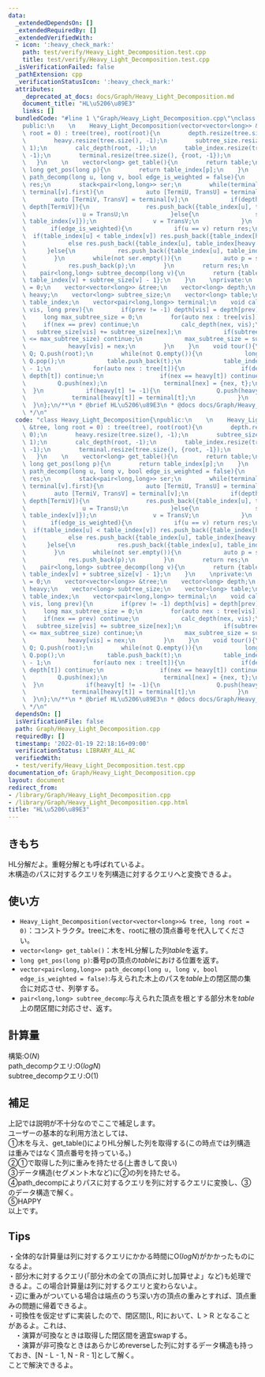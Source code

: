 ```yaml
---
data:
  _extendedDependsOn: []
  _extendedRequiredBy: []
  _extendedVerifiedWith:
  - icon: ':heavy_check_mark:'
    path: test/verify/Heavy_Light_Decomposition.test.cpp
    title: test/verify/Heavy_Light_Decomposition.test.cpp
  _isVerificationFailed: false
  _pathExtension: cpp
  _verificationStatusIcon: ':heavy_check_mark:'
  attributes:
    _deprecated_at_docs: docs/Graph/Heavy_Light_Decomposition.md
    document_title: "HL\u5206\u89E3"
    links: []
  bundledCode: "#line 1 \"Graph/Heavy_Light_Decomposition.cpp\"\nclass Heavy_Light_Decomposition{\n\
    public:\n    \n    Heavy_Light_Decomposition(vector<vector<long>> &tree, long\
    \ root = 0) : tree(tree), root(root){\n        depth.resize(tree.size(), 0);\n\
    \        heavy.resize(tree.size(), -1);\n        subtree_size.resize(tree.size(),\
    \ 1);\n        calc_depth(root, -1);\n        table_index.resize(tree.size(),\
    \ -1);\n        terminal.resize(tree.size(), {root, -1});\n        tour();\n \
    \   }\n    \n    vector<long> get_table(){\n        return table;\n    }\n   \
    \ long get_pos(long p){\n        return table_index[p];\n    }\n    \n    vector<pair<long,long>>\
    \ path_decomp(long u, long v, bool edge_is_weighted = false){\n        vector<pair<long,long>>\
    \ res;\n        stack<pair<long,long>> ser;\n        while(terminal[u].first !=\
    \ terminal[v].first){\n            auto [TermiU, TransU] = terminal[u];\n    \
    \        auto [TermiV, TransV] = terminal[v];\n            if(depth[TermiU] >=\
    \ depth[TermiV]){\n                res.push_back({table_index[u], table_index[TermiU]});\n\
    \                u = TransU;\n            }else{\n                ser.push({table_index[TermiV],\
    \ table_index[v]});\n                v = TransV;\n            }\n        }\n \
    \       if(edge_is_weighted){\n            if(u == v) return res;\n          \
    \  if(table_index[u] < table_index[v]) res.push_back({table_index[heavy[u]], table_index[v]});\n\
    \            else res.push_back({table_index[u], table_index[heavy[v]]});\n  \
    \      }else{\n            res.push_back({table_index[u], table_index[v]});\n\
    \        }\n        while(not ser.empty()){\n            auto p = ser.top(); ser.pop();\n\
    \            res.push_back(p);\n        }\n        return res;\n    }\n    \n\
    \    pair<long,long> subtree_decomp(long v){\n        return {table_index[v],\
    \ table_index[v] + subtree_size[v] - 1};\n    }\n    \nprivate:\n    long root\
    \ = 0;\n    vector<vector<long>> &tree;\n    vector<long> depth;\n    vector<long>\
    \ heavy;\n    vector<long> subtree_size;\n    vector<long> table;\n    vector<long>\
    \ table_index;\n    vector<pair<long,long>> terminal;\n    void calc_depth(long\
    \ vis, long prev){\n        if(prev != -1) depth[vis] = depth[prev] + 1;\n   \
    \     long max_subtree_size = 0;\n        for(auto nex : tree[vis]){\n       \
    \     if(nex == prev) continue;\n            calc_depth(nex, vis);\n         \
    \   subtree_size[vis] += subtree_size[nex];\n            if(subtree_size[nex]\
    \ <= max_subtree_size) continue;\n            max_subtree_size = subtree_size[nex];\n\
    \            heavy[vis] = nex;\n        }\n    }\n    void tour(){\n        stack<long>\
    \ Q; Q.push(root);\n        while(not Q.empty()){\n            long t = Q.top();\
    \ Q.pop();\n            table.push_back(t);\n            table_index[t] = table.size()\
    \ - 1;\n            for(auto nex : tree[t]){\n                if(depth[nex] <\
    \ depth[t]) continue;\n                if(nex == heavy[t]) continue;\n       \
    \         Q.push(nex);\n                terminal[nex] = {nex, t};\n          \
    \  }\n            if(heavy[t] != -1){\n                Q.push(heavy[t]);\n   \
    \             terminal[heavy[t]] = terminal[t];\n            }\n        }\n  \
    \  }\n};\n/**\n * @brief HL\u5206\u89E3\n * @docs docs/Graph/Heavy_Light_Decomposition.md\n\
    \ */\n"
  code: "class Heavy_Light_Decomposition{\npublic:\n    \n    Heavy_Light_Decomposition(vector<vector<long>>\
    \ &tree, long root = 0) : tree(tree), root(root){\n        depth.resize(tree.size(),\
    \ 0);\n        heavy.resize(tree.size(), -1);\n        subtree_size.resize(tree.size(),\
    \ 1);\n        calc_depth(root, -1);\n        table_index.resize(tree.size(),\
    \ -1);\n        terminal.resize(tree.size(), {root, -1});\n        tour();\n \
    \   }\n    \n    vector<long> get_table(){\n        return table;\n    }\n   \
    \ long get_pos(long p){\n        return table_index[p];\n    }\n    \n    vector<pair<long,long>>\
    \ path_decomp(long u, long v, bool edge_is_weighted = false){\n        vector<pair<long,long>>\
    \ res;\n        stack<pair<long,long>> ser;\n        while(terminal[u].first !=\
    \ terminal[v].first){\n            auto [TermiU, TransU] = terminal[u];\n    \
    \        auto [TermiV, TransV] = terminal[v];\n            if(depth[TermiU] >=\
    \ depth[TermiV]){\n                res.push_back({table_index[u], table_index[TermiU]});\n\
    \                u = TransU;\n            }else{\n                ser.push({table_index[TermiV],\
    \ table_index[v]});\n                v = TransV;\n            }\n        }\n \
    \       if(edge_is_weighted){\n            if(u == v) return res;\n          \
    \  if(table_index[u] < table_index[v]) res.push_back({table_index[heavy[u]], table_index[v]});\n\
    \            else res.push_back({table_index[u], table_index[heavy[v]]});\n  \
    \      }else{\n            res.push_back({table_index[u], table_index[v]});\n\
    \        }\n        while(not ser.empty()){\n            auto p = ser.top(); ser.pop();\n\
    \            res.push_back(p);\n        }\n        return res;\n    }\n    \n\
    \    pair<long,long> subtree_decomp(long v){\n        return {table_index[v],\
    \ table_index[v] + subtree_size[v] - 1};\n    }\n    \nprivate:\n    long root\
    \ = 0;\n    vector<vector<long>> &tree;\n    vector<long> depth;\n    vector<long>\
    \ heavy;\n    vector<long> subtree_size;\n    vector<long> table;\n    vector<long>\
    \ table_index;\n    vector<pair<long,long>> terminal;\n    void calc_depth(long\
    \ vis, long prev){\n        if(prev != -1) depth[vis] = depth[prev] + 1;\n   \
    \     long max_subtree_size = 0;\n        for(auto nex : tree[vis]){\n       \
    \     if(nex == prev) continue;\n            calc_depth(nex, vis);\n         \
    \   subtree_size[vis] += subtree_size[nex];\n            if(subtree_size[nex]\
    \ <= max_subtree_size) continue;\n            max_subtree_size = subtree_size[nex];\n\
    \            heavy[vis] = nex;\n        }\n    }\n    void tour(){\n        stack<long>\
    \ Q; Q.push(root);\n        while(not Q.empty()){\n            long t = Q.top();\
    \ Q.pop();\n            table.push_back(t);\n            table_index[t] = table.size()\
    \ - 1;\n            for(auto nex : tree[t]){\n                if(depth[nex] <\
    \ depth[t]) continue;\n                if(nex == heavy[t]) continue;\n       \
    \         Q.push(nex);\n                terminal[nex] = {nex, t};\n          \
    \  }\n            if(heavy[t] != -1){\n                Q.push(heavy[t]);\n   \
    \             terminal[heavy[t]] = terminal[t];\n            }\n        }\n  \
    \  }\n};\n/**\n * @brief HL\u5206\u89E3\n * @docs docs/Graph/Heavy_Light_Decomposition.md\n\
    \ */\n"
  dependsOn: []
  isVerificationFile: false
  path: Graph/Heavy_Light_Decomposition.cpp
  requiredBy: []
  timestamp: '2022-01-19 22:18:16+09:00'
  verificationStatus: LIBRARY_ALL_AC
  verifiedWith:
  - test/verify/Heavy_Light_Decomposition.test.cpp
documentation_of: Graph/Heavy_Light_Decomposition.cpp
layout: document
redirect_from:
- /library/Graph/Heavy_Light_Decomposition.cpp
- /library/Graph/Heavy_Light_Decomposition.cpp.html
title: "HL\u5206\u89E3"
---
```

## きもち

HL分解だよ。重軽分解とも呼ばれているよ。  
木構造のパスに対するクエリを列構造に対するクエリへと変換できるよ。

## 使い方  
- `Heavy_Light_Decomposition(vector<vector<long>>& tree, long root = 0)`：コンストラクタ。treeに木を、rootに根の頂点番号を代入してください。  
- `vector<long> get_table()`：木をHL分解した列$table$を返す。  
- `long get_pos(long p)`:番号pの頂点の$table$における位置を返す。　　
- `vector<pair<long,long>> path_decomp(long u, long v, bool edge_is_weighted = false)`:与えられた木上のパスを$table$上の閉区間の集合に対応させ、列挙する。  
- `pair<long,long> subtree_decomp`:与えられた頂点を根とする部分木を$table$上の閉区間に対応させ、返す。  

## 計算量

構築:$\mathrm{O}(N)$  
path_decompクエリ:$\mathrm{O}(logN)$  
subtree_decompクエリ:$\mathrm{O}(1)$  

## 補足

上記では説明が不十分なのでここで補足します。  
ユーザーの基本的な利用方法としては、  
①木を与え、get_table()によりHL分解した列を取得する(この時点では列構造は重みではなく頂点番号を持っている。)  
②①で取得した列に重みを持たせる(上書きして良い)  
③データ構造(セグメント木など)に②の列を持たせる。  
④path_decompによりパスに対するクエリを列に対するクエリに変換し、③のデータ構造で解く。  
⑤HAPPY  
以上です。  

## Tips

・全体的な計算量は列に対するクエリにかかる時間に$\mathrm{O}(logN)$がかかったものになるよ。  
・部分木に対するクエリ(「部分木の全ての頂点に対し加算せよ」など)も処理できるよ。この場合計算量は列に対するクエリと変わらないよ。  
・辺に重みがついている場合は端点のうち深い方の頂点の重みとすれば、頂点重みの問題に帰着できるよ。  
・可換性を仮定せずに実装したので、閉区間[L, R]において、L > R となることがあるよ。これは、  
　・演算が可換なときは取得した閉区間を適宜swapする。  
　・演算が非可換なときはあらかじめreverseした列に対するデータ構造も持っておき、[N - L - 1, N - R - 1]として解く。  
 ことで解決できるよ。
